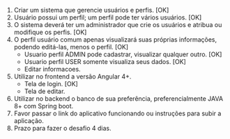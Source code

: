 1. Criar um sistema que gerencie usuários e perfis. [OK]
2. Usuário possui um perfil; um perfil pode ter vários usuários. [OK]
3. O sistema deverá ter um administrador que crie os usuários e atribua ou modifique os
   perfis. [OK]
4. O perfil usuário comum apenas visualizará suas próprias informações, podendo editá-las,
   menos o perfil. [OK]
   - Usuario perfil ADMIN pode cadastrar, visualizar qualquer outro. [OK]
   - Usuario perfil USER somente visualiza seus dados. [OK]
   - Editar informacoes.
5. Utilizar no frontend a versão Angular 4+.
   - Tela de login. [OK]
   - Tela de editar.
6. Utilizar no backend o banco de sua preferência, preferencialmente JAVA 8+ com Spring
   boot.
7. Favor passar o link do aplicativo funcionando ou instruções para subir a aplicação.
8. Prazo para fazer o desafio 4 dias.